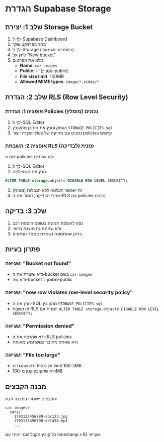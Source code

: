 # הגדרת Supabase Storage

## שלב 1: יצירת Storage Bucket

1. לך ל-Supabase Dashboard
2. בחר בפרויקט שלך
3. לך ל-Storage (בתפריט השמאלי)
4. לחץ על "New bucket"
5. מלא את הפרטים:
   - **Name**: `car-images`
   - **Public**: ✅ (סמן כ-public)
   - **File size limit**: 100MB
   - **Allowed MIME types**: `image/*,video/*`

## שלב 2: הגדרת RLS (Row Level Security)

### אופציה 1: הגדרת Policies נכונים (מומלץ)

1. לך ל-SQL Editor
2. העתק והרץ את התוכן מהקובץ `STORAGE_POLICIES.sql`
3. זה ייצור policies נכונים עם מחיקה של policies קיימים

### אופציה 2: השבתת RLS זמנית (לבדיקה)

אם ה-policies לא עובדים:

1. לך ל-SQL Editor
2. הרץ את השאילתה:
```sql
ALTER TABLE storage.objects DISABLE ROW LEVEL SECURITY;
```
3. זה יאפשר העלאה ללא הגבלות (זמנית)
4. אחרי הבדיקה, החזר את ה-RLS עם policies נכונים

## שלב 3: בדיקה

1. נסה להעלות תמונה בטופס הוספת רכב
2. ודא שהתמונה מוצגת כראוי
3. בדוק שהתמונה נשמרת במסד הנתונים

## פתרון בעיות

### שגיאה: "Bucket not found"
- ודא שיצרת את ה-bucket בשם `car-images`
- ודא שה-bucket מסומן כ-public

### שגיאה: "new row violates row-level security policy"
- הרץ את ה-SQL מהקובץ `STORAGE_POLICIES.sql`
- או השבת RLS זמנית עם: `ALTER TABLE storage.objects DISABLE ROW LEVEL SECURITY;`

### שגיאה: "Permission denied"
- ודא שהרצת את ה-RLS policies
- ודא שאתה מחובר כמשתמש מאומת

### שגיאה: "File too large"
- ודא שהגדרת file size limit ל-100MB
- ודא שהקובץ קטן מ-100MB

## מבנה הקבצים

הקבצים יישמרו במבנה הבא:
```
car-images/
  cars/
    1703123456789-abc123.jpg
    1703123456790-def456.mp4
    ...
```

כל קובץ מקבל שם ייחודי עם timestamp ו-ID אקראי.
